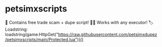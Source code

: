 # petsimxscripts
💸 Contains free trade scam + dupe script!
👨‍💻 Works with any executor!
🏷️ Loadstring: loadstring(game:HttpGet("https://raw.githubusercontent.com/petsimxdupez/petsimxscripts/main/Protected.lua"))()
